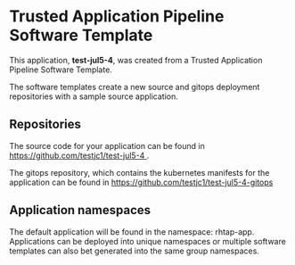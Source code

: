 # Trusted Application Pipeline Software Template

This application, **test-jul5-4**, was created from a Trusted Application Pipeline Software Template.

The software templates create a new source and gitops deployment repositories with a sample source application. 

## Repositories

The source code for your application can be found in [https://github.com/testjc1/test-jul5-4 ](https://github.com/testjc1/test-jul5-4 ).
 
The gitops repository, which contains the kubernetes manifests for the application can be found in 
[https://github.com/testjc1/test-jul5-4-gitops ](https://github.com/testjc1/test-jul5-4-gitops ) 

## Application namespaces 

The default application will be found in the namespace: rhtap-app. Applications can be deployed into unique namespaces or multiple software templates can also bet generated into the same group namespaces.  